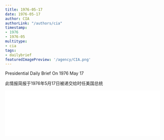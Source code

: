 ```yaml
---
title: 1976-05-17
date: 1976-05-17
author: CIA 
authorLink: "/authors/cia"
timestamp: 
- 1976
- 1976-05
multitype: 
- cia
tags: 
- dailybrief
featuredImagePreview: '/agency/CIA.png'
---
```



Presidential Daily Brief On 1976 May 17

此情报简报于1976年5月17日被递交给时任美国总统

<!--more-->





<div id="over" style="width:100%; overflow:hidden"> <iframe id="sFrame" name="sFrame" frameborder="no" border="0"  allowfullscreen marginwidth="0" scrolling="no" src = " /CIA/1976-05-17.html "  style = " position:absulute; width: 806px; top: 300;" > </iframe> </div>